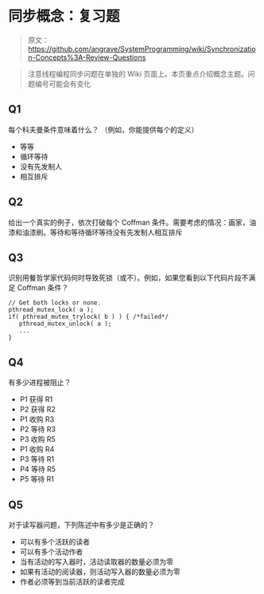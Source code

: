 # 同步概念：复习题

> 原文：<https://github.com/angrave/SystemProgramming/wiki/Synchronization-Concepts%3A-Review-Questions>

> 注意线程编程同步问题在单独的 Wiki 页面上。本页重点介绍概念主题。问题编号可能会有变化

## Q1

每个科夫曼条件意味着什么？ （例如，你能提供每个的定义）

*   等等
*   循环等待
*   没有先发制人
*   相互排斥

## Q2

给出一个真实的例子，依次打破每个 Coffman 条件。需要考虑的情况：画家，油漆和油漆刷。等待和等待循环等待没有先发制人相互排斥

## Q3

识别用餐哲学家代码何时导致死锁（或不）。例如，如果您看到以下代码片段不满足 Coffman 条件？

```
// Get both locks or none.
pthread_mutex_lock( a );
if( pthread_mutex_trylock( b ) ) { /*failed*/
   pthread_mutex_unlock( a );
   ...
} 
```

## Q4

有多少进程被阻止？

*   P1 获得 R1
*   P2 获得 R2
*   P1 收购 R3
*   P2 等待 R3
*   P3 收购 R5
*   P1 收购 R4
*   P3 等待 R1
*   P4 等待 R5
*   P5 等待 R1

## Q5

对于读写器问题，下列陈述中有多少是正确的？

*   可以有多个活跃的读者
*   可以有多个活动作者
*   当有活动的写入器时，活动读取器的数量必须为零
*   如果有活动的阅读器，则活动写入器的数量必须为零
*   作者必须等到当前活跃的读者完成